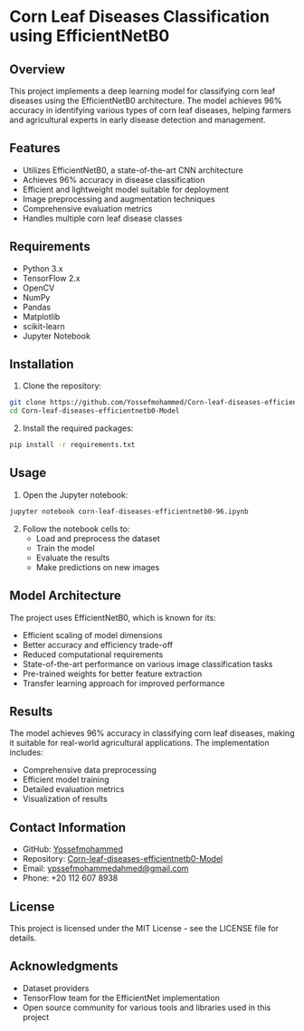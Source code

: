 # Corn Leaf Diseases Classification using EfficientNetB0

## Overview
This project implements a deep learning model for classifying corn leaf diseases using the EfficientNetB0 architecture. The model achieves 96% accuracy in identifying various types of corn leaf diseases, helping farmers and agricultural experts in early disease detection and management.

## Features
- Utilizes EfficientNetB0, a state-of-the-art CNN architecture
- Achieves 96% accuracy in disease classification
- Efficient and lightweight model suitable for deployment
- Image preprocessing and augmentation techniques
- Comprehensive evaluation metrics
- Handles multiple corn leaf disease classes

## Requirements
- Python 3.x
- TensorFlow 2.x
- OpenCV
- NumPy
- Pandas
- Matplotlib
- scikit-learn
- Jupyter Notebook

## Installation
1. Clone the repository:
```bash
git clone https://github.com/Yossefmohammed/Corn-leaf-diseases-efficientnetb0-Model.git
cd Corn-leaf-diseases-efficientnetb0-Model
```

2. Install the required packages:
```bash
pip install -r requirements.txt
```

## Usage
1. Open the Jupyter notebook:
```bash
jupyter notebook corn-leaf-diseases-efficientnetb0-96.ipynb
```

2. Follow the notebook cells to:
   - Load and preprocess the dataset
   - Train the model
   - Evaluate the results
   - Make predictions on new images

## Model Architecture
The project uses EfficientNetB0, which is known for its:
- Efficient scaling of model dimensions
- Better accuracy and efficiency trade-off
- Reduced computational requirements
- State-of-the-art performance on various image classification tasks
- Pre-trained weights for better feature extraction
- Transfer learning approach for improved performance

## Results
The model achieves 96% accuracy in classifying corn leaf diseases, making it suitable for real-world agricultural applications. The implementation includes:
- Comprehensive data preprocessing
- Efficient model training
- Detailed evaluation metrics
- Visualization of results

## Contact Information
- GitHub: [Yossefmohammed](https://github.com/Yossefmohammed)
- Repository: [Corn-leaf-diseases-efficientnetb0-Model](https://github.com/Yossefmohammed/Corn-leaf-diseases-efficientnetb0-Model)
- Email: ypssefmohammedahmed@gmail.com
- Phone: +20 112 607 8938

## License
This project is licensed under the MIT License - see the LICENSE file for details.

## Acknowledgments
- Dataset providers
- TensorFlow team for the EfficientNet implementation
- Open source community for various tools and libraries used in this project
